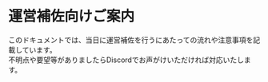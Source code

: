 # 運営補佐向けご案内

このドキュメントでは、当日に運営補佐を行うにあたっての流れや注意事項を記載しています。  
不明点や要望等がありましたらDiscordでお声がけいただければ対応いたします。
